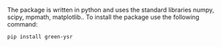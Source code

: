 The package is written in python and uses the standard libraries numpy, scipy, mpmath, matplotlib.. To install the package use the following command:

    pip install green-ysr